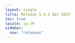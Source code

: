 ```yaml
---
layout: single
title: Release 1.4.3 Apr 2023
toc: true
locale: ja-JP
sidebar:
  nav: "releases"
---
```


